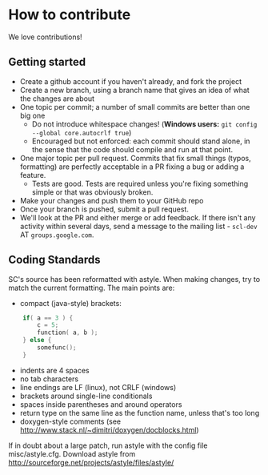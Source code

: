 # How to contribute

We love contributions!

## Getting started

* Create a github account if you haven't already, and fork the project
* Create a new branch, using a branch name that gives an idea of what the changes are about
* One topic per commit; a number of small commits are better than one big one
  * Do not introduce whitespace changes! (**Windows users:** `git config --global core.autocrlf true`)
  * Encouraged but not enforced: each commit should stand alone, in the sense that the code should compile and run at that point.
* One major topic per pull request. Commits that fix small things (typos, formatting) are perfectly acceptable in a PR fixing a bug or adding a feature.
  * Tests are good. Tests are required unless you're fixing something simple or that was obviously broken.
* Make your changes and push them to your GitHub repo
* Once your branch is pushed, submit a pull request.
* We'll look at the PR and either merge or add feedback. If there isn't any activity within several days, send a message to the mailing list - `scl-dev` AT `groups.google.com`.

## Coding Standards

SC's source has been reformatted with astyle. When making changes, try
to match the current formatting. The main points are:

  - compact (java-style) brackets:
```C
    if( a == 3 ) {
        c = 5;
        function( a, b );
    } else {
        somefunc();
    }
```
  - indents are 4 spaces
  - no tab characters
  - line endings are LF (linux), not CRLF (windows)
  - brackets around single-line conditionals
  - spaces inside parentheses and around operators
  - return type on the same line as the function name, unless that's
    too long
  - doxygen-style comments
    (see http://www.stack.nl/~dimitri/doxygen/docblocks.html)

If in doubt about a large patch, run astyle with the config file
misc/astyle.cfg.
Download astyle from http://sourceforge.net/projects/astyle/files/astyle/

